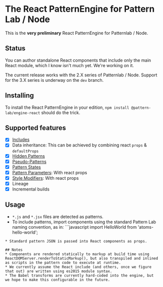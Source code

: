 # The React PatternEngine for Pattern Lab / Node

This is the **very preliminary** React PatternEngine for Patternlab / Node.

## Status

You can author standalone React components that include only the main React module, which I know isn't much yet. We're working on it.

The current release works with the 2.X series of Patternlab / Node. Support for the 3.X series is underway on the `dev` branch.

## Installing

To install the React PatternEngine in your edition, `npm install @pattern-lab/engine-react` should do the trick.

## Supported features

* [x] [Includes](https://patternlab.io/docs/including-patterns/)
* [x] Data inheritance: This can be achieved by combining react `props` & `defaultProps`
* [x] [Hidden Patterns](https://patternlab.io/docs/hiding-patterns-in-the-navigation/)
* [x] [Pseudo-Patterns](http://patternlab.io/docs/pattern-pseudo-patterns.html)
* [x] [Pattern States](http://patternlab.io/docs/pattern-states.html#node)
* [x] [Pattern Parameters](http://patternlab.io/docs/pattern-parameters.html): With react props
* [x] [Style Modifiers](http://patternlab.io/docs/pattern-stylemodifier.html): With react props
* [x] Lineage
* [x] Incremental builds

## Usage

* `*.js` and `*.jsx` files are detected as patterns.
* To include patterns, import components using the standard Pattern Lab naming convention, as in: ```javascript
  import HelloWorld from 'atoms-hello-world';

```
* Standard pattern JSON is passed into React components as props.

## Notes
* Components are rendered statically to markup at build time using ReactDOMServer.renderToStaticMarkup(), but also transpiled and inlined as scripts in the pattern code to execute at runtime.
* We currently assume the React include (and others, once we figure that out) are written using es2015 module syntax.
* The Babel transforms are currently hard-coded into the engine, but we hope to make this configurable in the future.
```
